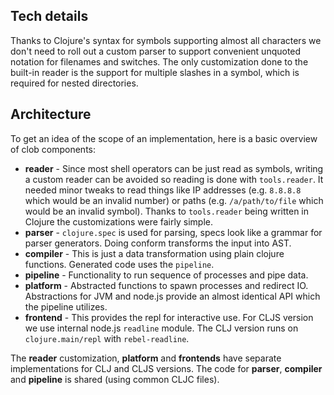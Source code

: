 ## Tech details

Thanks to Clojure's syntax for symbols supporting almost all characters we don't need to roll out a custom parser to support convenient unquoted notation for filenames and switches. The only customization done to the built-in reader is the support for multiple slashes in a symbol, which is required for nested directories.

## Architecture

To get an idea of the scope of an implementation, here is a basic overview of clob components:
- **reader** - Since most shell operators can be just read as symbols, writing a custom reader can be avoided so reading is done with `tools.reader`. It needed minor tweaks to read things like IP addresses (e.g. `8.8.8.8` which would be an invalid number) or paths (e.g. `/a/path/to/file` which would be an invalid symbol). Thanks to `tools.reader` being written in Clojure the customizations were fairly simple.
- **parser** - `clojure.spec` is used for parsing, specs look like a grammar for parser generators. Doing conform transforms the input into AST.
- **compiler** - This is just a data transformation using plain clojure functions. Generated code uses the `pipeline`.
- **pipeline** - Functionality to run sequence of processes and pipe data.
- **platform** - Abstracted functions to spawn processes and redirect IO. Abstractions for JVM and node.js provide an almost identical API which the pipeline utilizes.
- **frontend** - This provides the repl for interactive use. For CLJS version we use internal node.js `readline` module. The CLJ version runs on `clojure.main/repl` with `rebel-readline`.

The **reader** customization, **platform** and **frontends** have separate implementations for CLJ and CLJS versions. The code for **parser**, **compiler** and **pipeline** is shared (using common CLJC files).
